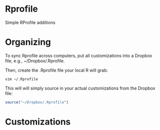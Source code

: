 # Rprofile
Simple RProfile additions

# Organizing

To sync Rprofile across computers, put all customizations into a Dropbox file, e.g., ~/Dropbox/.Rprofile.

Then, create the .Rprofile file your local R will grab:

```
vim ~/.Rprofile
```

This will will simply source in your actual customizations from the Dropbox file:

```R
source("~/Dropbox/.Rprofile")
```

# Customizations


